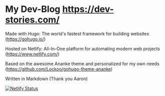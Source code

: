 # My Dev-Blog https://dev-stories.com/


Made with Hugo: The world's fastest framework for building websites (https://gohugo.io/)

Hosted on Netlify: All-In-One platform for automating modern web projects (https://www.netlify.com/)

Based on the awesome Ananke theme and personalized for my own needs (https://github.com/Lockoo/gohugo-theme-ananke)

Written in Markdown (Thank you Aaron)


[![Netlify Status](https://api.netlify.com/api/v1/badges/9d43fc34-145f-4dda-9c0c-d32eb04043f8/deploy-status)](https://app.netlify.com/sites/dev-stories/deploys)
